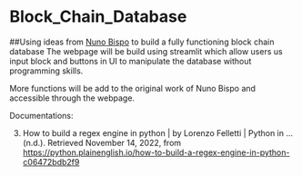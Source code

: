 # Block_Chain_Database
##Using ideas from [Nuno Bispo](https://python.plainenglish.io/building-a-blockchain-in-python-e4a08f8201b6) to build a fully functioning block chain database
The webpage will be build using streamlit which allow users us input block and buttons in UI to manipulate the database without programming skills.

More functions will be add to the original work of Nuno Bispo and accessible through the webpage.

Documentations:

3.	How to build a regex engine in python | by Lorenzo Felletti | Python in ... (n.d.). Retrieved November 14, 2022, from https://python.plainenglish.io/how-to-build-a-regex-engine-in-python-c06472bdb2f9 
